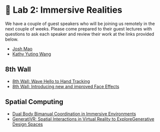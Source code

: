 # 🥽 Lab 2: Immersive Realities

We have a couple of guest speakers who will be joining us remotely in the next couple of weeks. Please come prepared to their guest lectures with questions to ask each speaker and review their work at the links provided below. 

* [Josh Mao](https://joshmao.com/)
* [Kathy Yuting Wang](https://www.kathy-wang.com/)

## 8th Wall
* [8th Wall: Wave Hello to Hand Tracking]()
* [8th Wall: Introducing new and improved Face Effects]()

## Spatial Computing
* [Dual Body Bimanual Coordination in Immersive Environments](https://www.youtube.com/watch?v=fWsPGINexYI&ab_channel=JamesSmith)
* [GeneratiVR: Spatial Interactions in Virtual Reality to ExploreGenerative Design Spaces](https://www.youtube.com/watch?v=qHSx5f6fRts&ab_channel=JamesSmith)